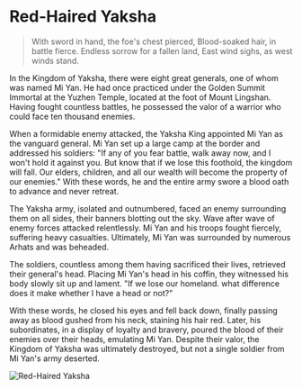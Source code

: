 # Red-Haired Yaksha

> With sword in hand, the foe's chest pierced,
> Blood-soaked hair, in battle fierce.
> Endless sorrow for a fallen land,
> East wind sighs, as west winds stand.

In the Kingdom of Yaksha, there were eight great generals, one of whom
was named Mi Yan. He had once practiced under the Golden Summit
Immortal at the Yuzhen Temple, located at the foot of Mount Lingshan.
Having fought countless battles, he possessed the valor of a warrior who
could face ten thousand enemies.

When a formidable enemy attacked, the Yaksha King appointed Mi Yan as
the vanguard general. Mi Yan set up a large camp at the border and
addressed his soldiers: "If any of you fear battle, walk away now, and I
won't hold it against you. But know that if we lose this foothold, the
kingdom will fall. Our elders, children, and all our wealth will become the
property of our enemies." With these words, he and the entire army swore
a blood oath to advance and never retreat.

The Yaksha army, isolated and outnumbered, faced an enemy surrounding
them on all sides, their banners blotting out the sky. Wave after wave of
enemy forces attacked relentlessly. Mi Yan and his troops fought fiercely,
suffering heavy casualties. Ultimately, Mi Yan was surrounded by
numerous Arhats and was beheaded.

The soldiers, countless among them having sacrificed their lives, retrieved
their general's head. Placing Mi Yan's head in his coffin, they witnessed his
body slowly sit up and lament. "If we lose our homeland. what difference
does it make whether I have a head or not?"

With these words, he closed his eyes and fell back down, finally passing
away as blood gushed from his neck, staining his hair red. Later, his
subordinates, in a display of loyalty and bravery, poured the blood of their
enemies over their heads, emulating Mi Yan. Despite their valor, the
Kingdom of Yaksha was ultimately destroyed, but not a single soldier from
Mi Yan's army deserted.

![Red-Haired Yaksha](/image-20240827005240565.png)